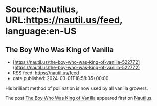 # Source:Nautilus, URL:https://nautil.us/feed, language:en-US

## The Boy Who Was King of Vanilla
 - [https://nautil.us/the-boy-who-was-king-of-vanilla-522772](https://nautil.us/the-boy-who-was-king-of-vanilla-522772)
 - RSS feed: https://nautil.us/feed
 - date published: 2024-03-01T18:58:35+00:00

<p>His brilliant method of pollination is now used by all vanilla growers.</p>
<p>The post <a href="https://nautil.us/the-boy-who-was-king-of-vanilla-522772/">The Boy Who Was King of Vanilla</a> appeared first on <a href="https://nautil.us">Nautilus</a>.</p>

